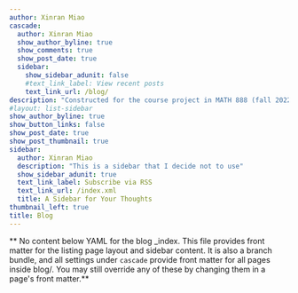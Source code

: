 ```yaml
---
author: Xinran Miao
cascade:
  author: Xinran Miao
  show_author_byline: true
  show_comments: true
  show_post_date: true
  sidebar:
    show_sidebar_adunit: false
    #text_link_label: View recent posts
    text_link_url: /blog/
description: "Constructed for the course project in MATH 888 (fall 2022)."
#layout: list-sidebar
show_author_byline: true
show_button_links: false
show_post_date: true
show_post_thumbnail: true
sidebar:
  author: Xinran Miao
  description: "This is a sidebar that I decide not to use"
  show_sidebar_adunit: true
  text_link_label: Subscribe via RSS
  text_link_url: /index.xml
  title: A Sidebar for Your Thoughts
thumbnail_left: true
title: Blog
---
```


** No content below YAML for the blog _index. This file provides front matter for the listing page layout and sidebar content. It is also a branch bundle, and all settings under `cascade` provide front matter for all pages inside blog/. You may still override any of these by changing them in a page's front matter.**
